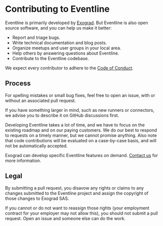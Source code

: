 # Contributing to Eventline
Eventline is primarily developed by [Exograd](https://exograd.com). But Eventline
is also open source software, and you can help us make it better:

- Report and triage bugs.
- Write technical documentation and blog posts.
- Organize meetups and user groups in your local area.
- Help others by answering questions about Eventline.
- Contribute to the Eventline codebase.

We expect every contributor to adhere to the [Code of
Conduct](CODE_OF_CONDUCT.md).

## Process
For spelling mistakes or small bug fixes, feel free to open an issue, with or
without an associated pull request.

If you have something larger in mind, such as new runners or connectors, we
advise you to describe it on GitHub discussions first.

Developing Eventline takes a lot of time, and we have to focus on the existing
roadmap and on our paying customers. We do our best to respond to requests on
a timely manner, but we cannot promise anything. Also note that code
contributions will be evaluated on a case-by-case basis, and will not be
automatically accepted.

Exograd can develop specific Eventline features on demand. [Contact
us](mailto:contact@exograd.com) for more information.

## Legal
By submitting a pull request, you disavow any rights or claims to any
changes submitted to the Eventline project and assign the copyright of
those changes to Exograd SAS.

If you cannot or do not want to reassign those rights (your employment
contract for your employer may not allow this), you should not submit a
pull request. Open an issue and someone else can do the work.

